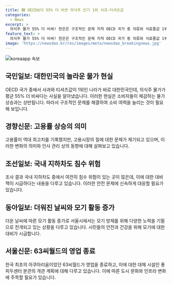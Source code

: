 ```yaml
---
title: 韓 OECD보다 55% 더 비싼 의식주 인기 1위 사과·티셔츠값
categories:
  - News
excerpt: >
  의식주 물가 55% 더 비싸! 한은은 구조적인 문제 지적 OECD 국가 중 의류와 식료품값 1위는 대한민국. 반면 공공요금은 저렴한 편. 경향신문은 고용률 70% 돌파, 하지만 일자리의 질 문제 지적. 조선일보는 여전히 침수 위험 있는 지하차도 183곳 발견. 동아일보는 더워진 날씨와 함께 모기 활동도 증가, 서울시 자치구들이 드론 등 다양한 방법으로 모기 방제에 힘 씀. 마지막으로 서울신문은 한국 최초의 아쿠아리움 63씨월드가 영업 종료, 퐁피두센터 분관으로 변모 예정.
feature_text: >
  의식주 물가 55% 더 비싸! 한은은 구조적인 문제 지적 OECD 국가 중 의류와 식료품값 1위는 대한민국. 반면 공공요금은 저렴한 편. 경향신문은 고용률 70% 돌파, 하지만 일자리의 질 문제 지적. 조선일보는 여전히 침수 위험 있는 지하차도 183곳 발견. 동아일보는 더워진 날씨와 함께 모기 활동도 증가, 서울시 자치구들이 드론 등 다양한 방법으로 모기 방제에 힘 씀. 마지막으로 서울신문은 한국 최초의 아쿠아리움 63씨월드가 영업 종료, 퐁피두센터 분관으로 변모 예정.
image: 'https://newsdao.kr/res/images/meta/newsdao_breakingnews.jpg'
---
```


<p><img src="https://newsdao.kr/res/images/meta/newsdao_breakingnews.jpg" alt="koreaapp 속보" /></p>

<h2 data-ke-size="size26">국민일보: 대한민국의 놀라운 물가 현실</h2>

<p data-ke-size="size16">OECD 국가 중에서 사과와 티셔츠값이 1위인 나라가 바로 대한민국인데, 의식주 물가가 평균 55% 더 비싸다는 사실을 알아냈습니다. 이러한 현실은 소비자들이 체감하는 물가 상승과는 상반됩니다. 따라서 구조적인 문제를 해결하여 소비 여력을 늘리는 것이 필요해 보입니다.</p>

<h2 data-ke-size="size26">경향신문: 고용률 상승의 의미</h2>

<p data-ke-size="size16">고용률이 역대 최고치를 기록했지만, 고용시장의 질에 대한 문제가 제기되고 있으며, 이러한 변화의 의미와 인사 관리 상의 동향에 대해 살펴보고 있습니다.</p>

<h2 data-ke-size="size26">조선일보: 국내 지하차도 침수 위험</h2>

<p data-ke-size="size16">조사 결과 국내 지하차도 중에서 여전히 침수 위험이 있는 곳이 많은데, 이에 대한 대비책이 시급하다는 내용을 다루고 있습니다. 이러한 안전 문제에 신속하게 대응할 필요가 있습니다.</p>

<h2 data-ke-size="size26">동아일보: 더워진 날씨와 모기 활동 증가</h2>

<p data-ke-size="size16">더운 날씨에 따른 모기 활동 증가로 서울시에서는 모기 방제를 위해 다양한 노력을 기욀으로 전개되고 있는 상황을 다루고 있습니다. 시민들의 안전과 건강을 위해 모기에 대한 대비가 시급합니다.</p>

<h2 data-ke-size="size26">서울신문: 63씨월드의 영업 종료</h2>

<p data-ke-size="size16">한국 최초의 아쿠아리움이었던 63씨월드가 영업을 종료하고, 이에 대한 대체 시설인 퐁피두센터 분관의 개관 계획에 대해 다루고 있습니다. 이에 따른 도시 문화와 인프라 변화에 주목할 필요가 있습니다.</p>


